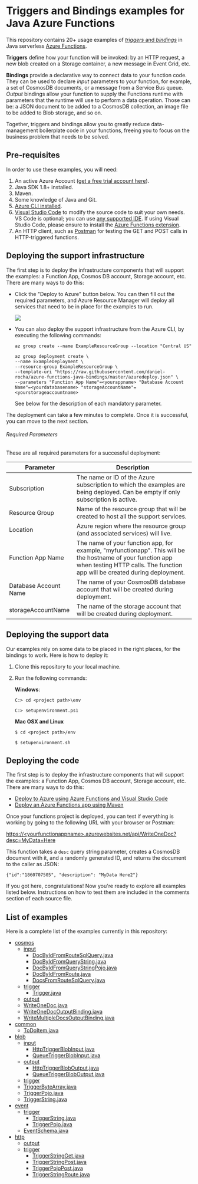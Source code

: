 # Triggers and Bindings examples for Java Azure Functions

This repository contains 20+ usage examples of [*triggers* and *bindings*](https://docs.microsoft.com/en-us/azure/azure-functions/functions-triggers-bindings) in Java serverless [Azure Functions](https://azure.microsoft.com/en-us/documentation/articles/functions-overview/). 

**Triggers** define how your function will be invoked: by an HTTP request, a new blob created on a Storage container, a new message in Event Grid, etc. 

**Bindings** provide a declarative way to connect data to your function code. They can be used to declare *input* parameters to your function, for example, a set of CosmosDB documents, or a message from a Service Bus queue. *Output* bindings allow your function to supply the Functions runtime with parameters that the runtime will use to perform a data operation. Those can be: a JSON document to be added to a CosmosDB collection, an image file to be added to Blob storage, and so on.

Together, triggers and bindings allow you to greatly reduce data-management boilerplate code in your functions, freeing you to focus on the business problem that needs to be solved.

## Pre-requisites

In order to use these examples, you will need:

1. An active Azure Account ([get a free trial account here](https://azure.microsoft.com/en-us/offers/ms-azr-0044p/)).
2. Java SDK 1.8+ installed.
3. Maven.
2. Some knowledge of Java and Git.
3. [Azure CLI installed](https://docs.microsoft.com/en-us/cli/azure/install-azure-cli?view=azure-cli-latest).
4. [Visual Studio Code](https://code.visualstudio.com/) to modify the source code to suit your own needs. VS Code is optional; you can use [any supported IDE](https://docs.microsoft.com/en-us/azure/azure-functions/functions-reference). If using Visual Studio Code, please ensure to install the [Azure Functions extension](https://marketplace.visualstudio.com/items?itemName=ms-azuretools.vscode-azurefunctions).
5. An HTTP client, such as [Postman](https://www.getpostman.com/) for testing the GET and POST calls in HTTP-triggered functions. 


## Deploying the support infrastructure

The first step is to deploy the infrastructure components that will support the examples: a Function App, Cosmos DB account, Storage account, etc. There are many ways to do this:

- Click the "Deploy to Azure" button below. You can then fill out the required parameters, and Azure Resource Manager will deploy all services that need to be in place for the examples to run.

	<a href="https://portal.azure.com/#create/Microsoft.Template/uri/https%3A%2F%2Fraw.githubusercontent.com%2Fdaniel-rocha%2Fazure-functions-java-bindings%2Fmaster%2Fazuredeploy.json" target="_blank">
    <img src="http://azuredeploy.net/deploybutton.png"/>
</a>

- You can also deploy the support infrastructure from the Azure CLI, by executing the following commands: 

	```shell 
    az group create --name ExampleResourceGroup --location "Central US"
    ```
    
    ```shell 
    az group deployment create \
  --name ExampleDeployment \
  --resource-group ExampleResourceGroup \
  --template-uri "https://raw.githubusercontent.com/daniel-rocha/azure-functions-java-bindings/master/azuredeploy.json" \
  --parameters "Function App Name"=<yourappname> "Database Account Name"=<yourdatabasename> "storageAccountName"=<yourstorageaccountname>
  ```

	See below for the description of each mandatory parameter.
    
The deployment can take a few minutes to complete. Once it is successful, you can move to the next section.

###### Required Parameters

These are all required parameters for a successful deployment:

| Parameter             | Description                                                                                                                                                                              |
|-----------------------|------------------------------------------------------------------------------------------------------------------------------------------------------------------------------------------|
| Subscription          | The name or ID of the Azure subscription to which the examples are being deployed. Can be empty if only subscription is active.                                                          |
| Resource Group        | Name of the resource group that will be created to host all the support services.                                                                                                        |
| Location              | Azure region where the resource group (and associated services) will live.                                                                                                               |
| Function App Name     | The name of your function app, for example, "myfunctionapp". This will be the hostname of your function app when testing HTTP calls. The function app will be created during deployment. |
| Database Account Name | The name of your CosmosDB database account that will be created during deployment.                                                                                                       |
| storageAccountName    | The name of the storage account that will be created during deployment.                                                                                                                  |

## Deploying the support data

Our examples rely on some data to be placed in the right places, for the bindings to work. Here is how to deploy it:

1. Clone this repository to your local machine.
2. Run the following commands:

	**Windows**:

	```shell
    C:> cd <project path>\env
    ```
    ```shell
    C:> setupenvironment.ps1
    ```
    
    **Mac OSX and Linux** 
    ```shell
    $ cd <project path>/env
    ```
    ```shell
    $ setupenvironment.sh
    ```

## Deploying the code

The first step is to deploy the infrastructure components that will support the examples: a Function App, Cosmos DB account, Storage account, etc. There are many ways to do this:

- [Deploy to Azure using Azure Functions and Visual Studio Code](https://code.visualstudio.com/tutorials/functions-extension/getting-started)
- [Deploy an Azure Functions app using Maven](https://docs.microsoft.com/en-us/azure/azure-functions/functions-create-first-java-maven#deploy-the-function-to-azure)

Once your functions project is deployed, you can test if everything is working by going to the following URL with your browser or Postman:

[https://\<yourfunctionappname\>.azurewebsites.net/api/WriteOneDoc?desc=MyData+Here](https://<yourfunctionappname>.azurewebsites.net/api/WriteOneDoc?desc=MyData+Here)

This function takes a `desc` query string parameter, creates a CosmosDB document with it, and a randomly generated ID, and returns the document to the caller as JSON:

`{"id":"1860707505", "description": "MyData Here2"}`

If you got here, congratulations! Now you're ready to explore all examples listed below. Instructions on how to test them are included in the comments section of each source file.

## List of examples

Here is a complete list of the examples currently in this repository:

 * [cosmos](./src/main/java/com/danielrocks/function/cosmos)
   * [input](./src/main/java/com/danielrocks/function/cosmos/input)
     * [DocByIdFromRouteSqlQuery.java](./src/main/java/com/danielrocks/function/cosmos/input/DocByIdFromRouteSqlQuery.java)
     * [DocByIdFromQueryString.java](./src/main/java/com/danielrocks/function/cosmos/input/DocByIdFromQueryString.java)
     * [DocByIdFromQueryStringPojo.java](./src/main/java/com/danielrocks/function/cosmos/input/DocByIdFromQueryStringPojo.java)
     * [DocByIdFromRoute.java](./src/main/java/com/danielrocks/function/cosmos/input/DocByIdFromRoute.java)
     * [DocsFromRouteSqlQuery.java](./src/main/java/com/danielrocks/function/cosmos/input/DocsFromRouteSqlQuery.java)
   * [trigger](./src/main/java/com/danielrocks/function/cosmos/trigger)
     * [Trigger.java](./src/main/java/com/danielrocks/function/cosmos/trigger/Trigger.java)
   * [output](./src/main/java/com/danielrocks/function/cosmos/output)
   * [WriteOneDoc.java](./src/main/java/com/danielrocks/function/cosmos/output/WriteOneDoc.java)
   * [WriteOneDocOutputBinding.java](./src/main/java/com/danielrocks/function/cosmos/output/WriteOneDocOutputBinding.java)
   * [WriteMultipleDocsOutputBinding.java](./src/main/java/com/danielrocks/function/cosmos/output/WriteMultipleDocsOutputBinding.java)
 * [common](./src/main/java/com/danielrocks/function/common)
   * [ToDoItem.java](./common/src/main/java/com/danielrocks/function/ToDoItem.java)
 * [blob](./src/main/java/com/danielrocks/function/blob)
   * [input](./src/main/java/com/danielrocks/function/blob/input)
     * [HttpTriggerBlobInput.java](./src/main/java/com/danielrocks/function/blob/input/HttpTriggerBlobInput.java)
     * [QueueTriggerBlobInput.java](./src/main/java/com/danielrocks/function/blob/input/QueueTriggerBlobInput.java)
   * [output](./src/main/java/com/danielrocks/function/blob/output)
     * [HttpTriggerBlobOutput.java](./src/main/java/com/danielrocks/function/blob/output/HttpTriggerBlobOutput.java)
     * [QueueTriggerBlobOutput.java](./src/main/java/com/danielrocks/function/blob/output/QueueTriggerBlobOutput.java)
   * [trigger](./src/main/java/com/danielrocks/function/blob/trigger)
   * [TriggerByteArray.java](./src/main/java/com/danielrocks/function/blob/trigger/TriggerByteArray.java)
   * [TriggerPojo.java](./src/main/java/com/danielrocks/function/blob/trigger/TriggerPojo.java)
   * [TriggerString.java](./src/main/java/com/danielrocks/function/blob/trigger/TriggerString.java)
 * [event](./event)
   * [trigger](./src/main/java/com/danielrocks/function/event/trigger)
     * [TriggerString.java](./src/main/java/com/danielrocks/function/event/trigger/TriggerString.java)
     * [TriggerPojo.java](./src/main/java/com/danielrocks/function/event/trigger/TriggerPojo.java)
   * [EventSchema.java](.src/main/java/com/danielrocks/function//event/EventSchema.java)
 * [http](./src/main/java/com/danielrocks/function/http)
     * [output](./src/main/java/com/danielrocks/function/http/output)
     * [trigger](./src/main/java/com/danielrocks/function/http/trigger)
         * [TriggerStringGet.java](./src/main/java/com/danielrocks/function/http/trigger/TriggerStringGet.java)
         * [TriggerStringPost.java](./src/main/java/com/danielrocks/function/http/trigger/TriggerStringPost.java)
         * [TriggerPojoPost.java](./src/main/java/com/danielrocks/function/http/trigger/TriggerPojoPost.java)
         * [TriggerStringRoute.java](./src/main/java/com/danielrocks/function/http/trigger/TriggerStringRoute.java)
